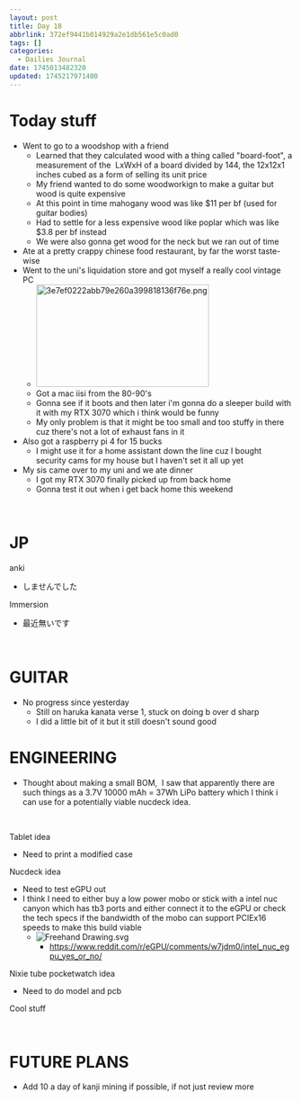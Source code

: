```yaml
---
layout: post
title: Day 18
abbrlink: 372ef9441b014929a2e1db561e5c0ad0
tags: []
categories:
  - Dailies Journal
date: 1745013482320
updated: 1745217971400
---
```


# Today stuff

- Went to go to a woodshop with a friend
  - Learned that they calculated wood with a thing called "board-foot", a measurement of the  LxWxH of a board divided by 144, the 12x12x1 inches cubed as a form of selling its unit price
  - My friend wanted to do some woodworkign to make a guitar but wood is quite expensive
  - At this point in time mahogany wood was like $11 per bf (used for guitar bodies)
  - Had to settle for a less expensive wood like poplar which was like $3.8 per bf instead
  - We were also gonna get wood for the neck but we ran out of time
- Ate at a pretty crappy chinese food restaurant, by far the worst taste-wise
- Went to the uni's liquidation store and got myself a really cool vintage PC
  - <img src="/resources/a6af0c5f3cc64851be826f655133a7af.png" alt="3e7ef0222abb79e260a399818136f76e.png" width="307" height="182">
  - Got a mac iisi from the 80-90's
  - Gonna see if it boots and then later i'm gonna do a sleeper build with it with my RTX 3070 which i think would be funny
  - My only problem is that it might be too small and too stuffy in there cuz there's not a lot of exhaust fans in it
- Also got a raspberry pi 4 for 15 bucks
  - I might use it for a home assistant down the line cuz I bought security cams for my house but I haven't set it all up yet
- My sis came over to my uni and we ate dinner
  - I got my RTX 3070 finally picked up from back home
  - Gonna test it out when i get back home this weekend

 

# JP

anki

- しませんでした

Immersion

- 最近無いです

 

# GUITAR

- No progress since yesterday
  - Still on haruka kanata verse 1, stuck on doing b over d sharp
  - I did a little bit of it but it still doesn't sound good

# ENGINEERING

- Thought about making a small BOM,  I saw that apparently there are such things as a 3.7V 10000 mAh = 37Wh LiPo battery which I think i can use for a potentially viable nucdeck idea.

 

Tablet idea

- Need to print a modified case

Nucdeck idea

- Need to test eGPU out
- I think I need to either buy a low power mobo or stick with a intel nuc canyon which has tb3 ports and either connect it to the eGPU or check the tech specs if the bandwidth of the mobo can support PCIEx16 speeds to make this build viable
  - ![Freehand Drawing.svg](/resources/6ab92379a1e04bef9ca2a671ccfecb28.svg)
    - <https://www.reddit.com/r/eGPU/comments/w7jdm0/intel_nuc_egpu_yes_or_no/>

Nixie tube pocketwatch idea

- Need to do model and pcb

Cool stuff

 

# FUTURE PLANS

- Add 10 a day of kanji mining if possible, if not just review more
